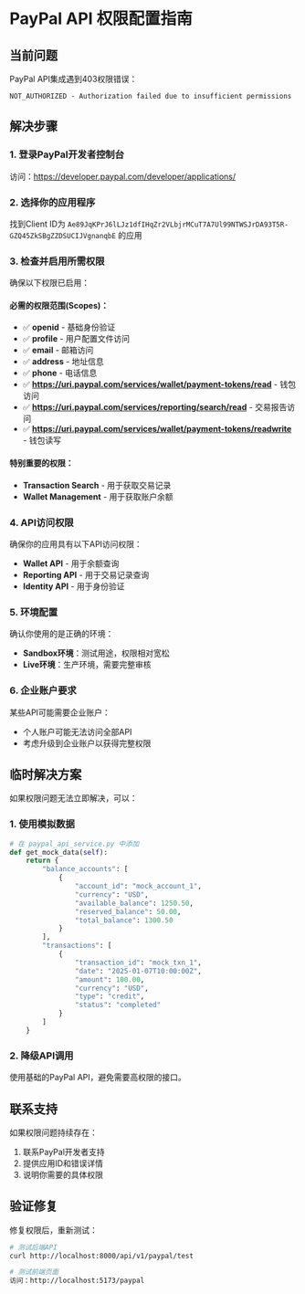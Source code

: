 # PayPal API 权限配置指南

## 当前问题
PayPal API集成遇到403权限错误：
```
NOT_AUTHORIZED - Authorization failed due to insufficient permissions
```

## 解决步骤

### 1. 登录PayPal开发者控制台
访问：https://developer.paypal.com/developer/applications/

### 2. 选择你的应用程序
找到Client ID为 `Ae89JqKPrJ6lLJz1dfIHqZr2VLbjrMCuT7A7Ul99NTWSJrDA93T5R-GZQ45ZkSBgZZDSUCIJVgnanqbE` 的应用

### 3. 检查并启用所需权限
确保以下权限已启用：

#### 必需的权限范围(Scopes)：
- ✅ **openid** - 基础身份验证
- ✅ **profile** - 用户配置文件访问
- ✅ **email** - 邮箱访问
- ✅ **address** - 地址信息
- ✅ **phone** - 电话信息
- ✅ **https://uri.paypal.com/services/wallet/payment-tokens/read** - 钱包访问
- ✅ **https://uri.paypal.com/services/reporting/search/read** - 交易报告访问
- ✅ **https://uri.paypal.com/services/wallet/payment-tokens/readwrite** - 钱包读写

#### 特别重要的权限：
- **Transaction Search** - 用于获取交易记录
- **Wallet Management** - 用于获取账户余额

### 4. API访问权限
确保你的应用具有以下API访问权限：
- **Wallet API** - 用于余额查询
- **Reporting API** - 用于交易记录查询
- **Identity API** - 用于身份验证

### 5. 环境配置
确认你使用的是正确的环境：
- **Sandbox环境**：测试用途，权限相对宽松
- **Live环境**：生产环境，需要完整审核

### 6. 企业账户要求
某些API可能需要企业账户：
- 个人账户可能无法访问全部API
- 考虑升级到企业账户以获得完整权限

## 临时解决方案

如果权限问题无法立即解决，可以：

### 1. 使用模拟数据
```python
# 在 paypal_api_service.py 中添加
def get_mock_data(self):
    return {
        "balance_accounts": [
            {
                "account_id": "mock_account_1",
                "currency": "USD",
                "available_balance": 1250.50,
                "reserved_balance": 50.00,
                "total_balance": 1300.50
            }
        ],
        "transactions": [
            {
                "transaction_id": "mock_txn_1",
                "date": "2025-01-07T10:00:00Z",
                "amount": 100.00,
                "currency": "USD",
                "type": "credit",
                "status": "completed"
            }
        ]
    }
```

### 2. 降级API调用
使用基础的PayPal API，避免需要高权限的接口。

## 联系支持

如果权限问题持续存在：
1. 联系PayPal开发者支持
2. 提供应用ID和错误详情
3. 说明你需要的具体权限

## 验证修复

修复权限后，重新测试：
```bash
# 测试后端API
curl http://localhost:8000/api/v1/paypal/test

# 测试前端页面
访问：http://localhost:5173/paypal
```